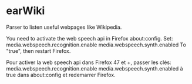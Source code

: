 # earWiki
Parser to listen useful webpages like Wikipedia.

You need to activate the web speech api in Firefox about:config.
Set:
media.webspeech.recognition.enable
media.webspeech.synth.enabled
To "true", then restart Firefox.

Pour activer la web speech api dans Firefox 47 et +, passer les clés:
media.webspeech.recognition.enable
media.webspeech.synth.enabled
à true dans about:config et redemarrer Firefox.
